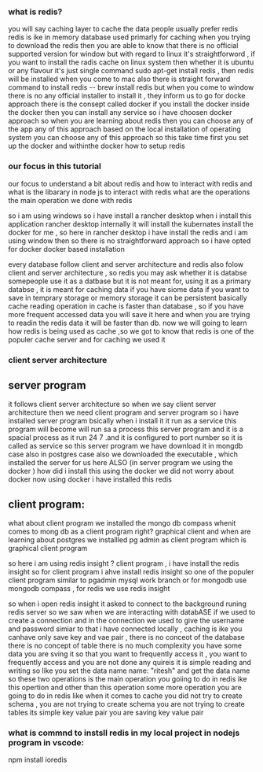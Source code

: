 ### what is redis?
you will say caching layer to cache the data people usually prefer redis 
redis is ike in memory database used primarly for caching 
when you trying to download the redis then you are able to know that there is no official supported version for window but with regard to linux 
it's straightforword , if you want to install the radis cache on linux system then whether it is ubuntu or any flavour 
it's just single command sudo apt-get install redis  ,  then redis will be installed 
when you come to mac also there is straight forward command to install redis -- brew install redis 
but when you come to window there is no any official installer to install it , they inform us to go for docke approach 
there is the consept called docker if you install the docker inside the docker then you can install any service so i have choosen docker approach 
so when you are learning about redis then you can choose any of the app any of this approach based on the local installation of operating system 
you can choose any of this approach so this take time first you set up the docker and withinthe docker how to setup redis 

### our focus in this tutorial 
our focus to understand a bit about redis and how to interact with redis and what is the libarary in node js to interact with redis 
what are the operations the main operation we done with redis 

so i am using windows so i have install a rancher desktop when i install this application rancher desktop internally it will install the kubernates install the docker for me , so here in rancher desktop i have install the redis and i am using window then so there is no straightforward approach 
so i have opted for docker docker based installation 

every database follow client and server architecture and redis also folow client and server architecture , so redis you may ask whether it is databse somepeople use it as a datbase but it is not meant for, using it as a primary databse , it is meant for caching data 
if you have siome data if you want to save in temprary storage or memory storage it can be persistent basically cache reading operation in cache is faster than database , so if you have more frequent accessed data you will save it here and when you are trying to readin 
the redis data it will be faster than db. 
now we will going to learn how redis is being used as cache ,so we got to know that redis is one of the populer cache server and for caching we used it 


### client server architecture 
## server program
it follows client server architecture so when we say client server architecture then we need client program and server program 
so i have installed server program bsically when i install it it run as a service this program will become will run sa a process this server program and it is a spacial process as it run 24 7 .and it is configured to port number so it is called as service so this server program we have download it in mongdb case also in postgres case also we downloaded the executable , which installed the server 
for us here ALSO (in server program we using the docker ) how did i install this using the docker we did not worry about docker now 
using docker i have installed this redis 

## client program:
what about client program we installed the mongo db compass whenit comes to mong db as a client program right? graphical client
and when are learning about postgres we installled pg admin as client program which is graphical client program 

so here i am using redis insight ? client program , i have install the redis insight 
so for client program i ahve install redis insight so one of the populer client program similar to pgadmin mysql work branch or for mongodb use mongodb compass  , for redis we use redis insight 

so when i open redis insight it asked to connect to the background runing redis server so we saw when we are interacting with databASE 
if we used to create a connection and in the connection we used to give the username and password simiar to that i have connected locally , caching is ike you canhave only save key and vae pair , there is no conceot of the database there is no concept of table there is no much complexity 
you have some data you are sving it so that you want to frequently access it , you want to frequently access and you are not done any quireis 
it is simple reading and writing 
so like you set the data name 
name: "ritesh" 
and get the data 
name 
so these two operations is the main operation you goiing to do in redis ike this opertion and other than this operation some more operation you are going to do in redis 
like when it comes to cache you did not try to create schema , you are not trying to create schema you are not trying to create tables its simple key value pair you are saving key value pair 

### what is commnd to instsll redis in my local project in nodejs program in vscode:

npm install ioredis 